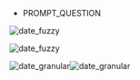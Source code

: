 - PROMPT_QUESTION

![date_fuzzy](/img/date_fuzzy.png)

![date_fuzzy](/img/date_fuzzy.gif)

![date_granular](/img/date_granular.png)![date_granular](/img/date_granular.gif)
